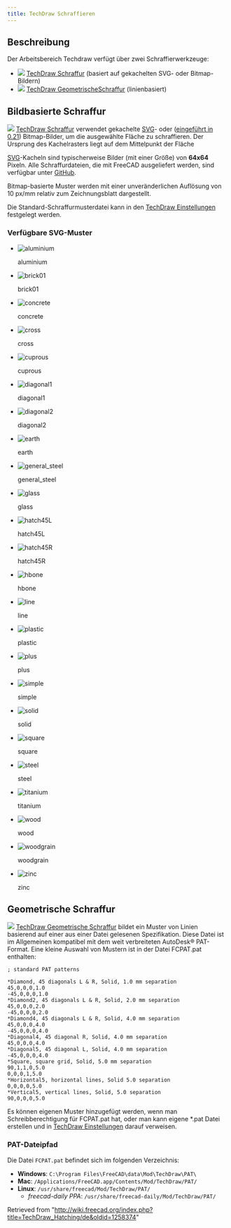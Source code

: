 ```yaml
---
title: TechDraw Schraffieren
---
```


## Beschreibung

Der Arbeitsbereich Techdraw verfügt über zwei Schraffierwerkzeuge:

- ![](/src/assets/images/TechDraw_Hatch.svg) [TechDraw Schraffur](/TechDraw_Hatch/de "TechDraw Hatch/de") (basiert auf gekachelten SVG- oder Bitmap-Bildern)
- ![](/src/assets/images/TechDraw_GeometricHatch.svg) [TechDraw GeometrischeSchraffur](/TechDraw_GeometricHatch/de "TechDraw GeometricHatch/de") (linienbasiert)

## Bildbasierte Schraffur

![](/src/assets/images/TechDraw_Hatch.svg) [TechDraw Schraffur](/TechDraw_Hatch/de "TechDraw Hatch/de") verwendet gekachelte [SVG](/SVG/de "SVG/de")- oder ([eingeführt in 0.21](/Release_notes_0.21/de "Release notes 0.21/de")) Bitmap-Bilder, um die ausgewählte Fläche zu schraffieren. Der Ursprung des Kachelrasters liegt auf dem Mittelpunkt der Fläche

[SVG](/SVG/de "SVG/de")-Kacheln sind typischerweise Bilder (mit einer Größe) von **64x64** Pixeln. Alle Schraffurdateien, die mit FreeCAD ausgeliefert werden, sind verfügbar unter [GitHub](https://github.com/FreeCAD/FreeCAD/tree/master/src/Mod/Draft/Resources/patterns).

Bitmap-basierte Muster werden mit einer unveränderlichen Auflösung von 10 px/mm relativ zum Zeichnungsblatt dargestellt.

Die Standard-Schraffurmusterdatei kann in den [TechDraw Einstellungen](/TechDraw_Preferences/de "TechDraw Preferences/de") festgelegt werden.

### Verfügbare SVG-Muster

- ![aluminium](/src/assets/images/Aluminium.svg)

  aluminium

- ![brick01](/src/assets/images/Brick01.svg)

  brick01

- ![concrete](/src/assets/images/Concrete.svg)

  concrete

- ![cross](/src/assets/images/Cross.svg)

  cross

- ![cuprous](/src/assets/images/Cuprous.svg)

  cuprous

- ![diagonal1](/src/assets/images/Diagonal1.svg)

  diagonal1

- ![diagonal2](/src/assets/images/Diagonal2.svg)

  diagonal2

- ![earth](/src/assets/images/Earth.svg)

  earth

- ![general_steel](/src/assets/images/General_steel.svg)

  general_steel

- ![glass](/src/assets/images/Glass.svg)

  glass

- ![hatch45L](/src/assets/images/Hatch45L.svg)

  hatch45L

- ![hatch45R](/src/assets/images/Hatch45R.svg)

  hatch45R

- ![hbone](/src/assets/images/Hbone.svg)

  hbone

- ![line](/src/assets/images/Line.svg)

  line

- ![plastic](/src/assets/images/Plastic.svg)

  plastic

- ![plus](/src/assets/images/Plus.svg)

  plus

- ![simple](/src/assets/images/Simple.svg)

  simple

- ![solid](/src/assets/images/Solid.svg)

  solid

- ![square](/src/assets/images/Square.svg)

  square

- ![steel](/src/assets/images/Steel.svg)

  steel

- ![titanium](/src/assets/images/Titanium.svg)

  titanium

- ![wood](/src/assets/images/Wood.svg)

  wood

- ![woodgrain](/src/assets/images/Woodgrain.svg)

  woodgrain

- ![zinc](/src/assets/images/Zinc.svg)

  zinc

## Geometrische Schraffur

![](/src/assets/images/TechDraw_GeometricHatch.svg) [TechDraw Geometrische Schraffur](/TechDraw_GeometricHatch/de "TechDraw GeometricHatch/de") bildet ein Muster von Linien basierend auf einer aus einer Datei gelesenen Spezifikation. Diese Datei ist im Allgemeinen kompatibel mit dem weit verbreiteten AutoDesk® PAT-Format. Eine kleine Auswahl von Mustern ist in der Datei FCPAT.pat enthalten:

```
; standard PAT patterns

*Diamond, 45 diagonals L & R, Solid, 1.0 mm separation
45,0,0,0,1.0
-45,0,0,0,1.0
*Diamond2, 45 diagonals L & R, Solid, 2.0 mm separation
45,0,0,0,2.0
-45,0,0,0,2.0
*Diamond4, 45 diagonals L & R, Solid, 4.0 mm separation
45,0,0,0,4.0
-45,0,0,0,4.0
*Diagonal4, 45 diagonal R, Solid, 4.0 mm separation
45,0,0,0,4.0
*Diagonal5, 45 diagonal L, Solid, 4.0 mm separation
-45,0,0,0,4.0
*Square, square grid, Solid, 5.0 mm separation
90,1,1,0,5.0
0,0,0,1,5.0
*Horizontal5, horizontal lines, Solid 5.0 separation
0,0,0,0,5.0
*Vertical5, vertical lines, Solid, 5.0 separation
90,0,0,0,5.0

```

Es können eigenen Muster hinzugefügt werden, wenn man Schreibberechtigung für FCPAT.pat hat, oder man kann eigene \*.pat Datei erstellen und in [TechDraw Einstellungen](/TechDraw_Preferences/de "TechDraw Preferences/de") darauf verweisen.

### PAT-Dateipfad

Die Datei `FCPAT.pat` befindet sich im folgenden Verzeichnis:

- **Windows**: `C:\Program Files\FreeCAD\data\Mod\TechDraw\PAT\`
- **Mac**: `/Applications/FreeCAD.app/Contents/Mod/TechDraw/PAT/`
- **Linux**: `/usr/share/freecad/Mod/TechDraw/PAT/`
  - _freecad-daily PPA_: `/usr/share/freecad-daily/Mod/TechDraw/PAT/`

Retrieved from "<http://wiki.freecad.org/index.php?title=TechDraw_Hatching/de&oldid=1258374>"

